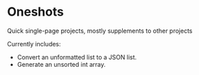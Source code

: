 # Oneshots
Quick single-page projects, mostly supplements to other projects

Currently includes:

- Convert an unformatted list to a JSON list.
- Generate an unsorted int array.
